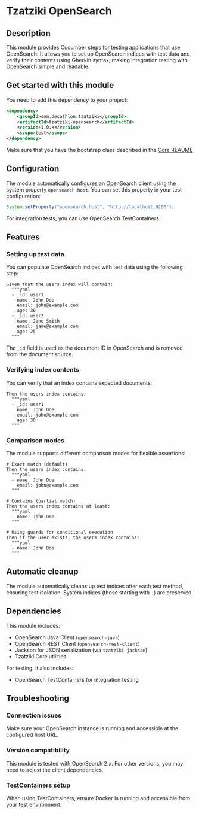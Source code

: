Tzatziki OpenSearch
======

## Description

This module provides Cucumber steps for testing applications that use OpenSearch. It allows you to set up OpenSearch indices with test data and verify their contents using Gherkin syntax, making integration testing with OpenSearch simple and readable.

## Get started with this module

You need to add this dependency to your project:

```xml
<dependency>
    <groupId>com.decathlon.tzatziki</groupId>
    <artifactId>tzatziki-opensearch</artifactId>
    <version>1.0.x</version>
    <scope>test</scope>
</dependency>
```

Make sure that you have the bootstrap class described in the [Core README](https://github.com/Decathlon/tzatziki/tree/main/tzatziki-core#get-started-with-this-module)

## Configuration

The module automatically configures an OpenSearch client using the system property `opensearch.host`. You can set this property in your test configuration:

```java
System.setProperty("opensearch.host", "http://localhost:9200");
```

For integration tests, you can use OpenSearch TestContainers.

## Features

### Setting up test data

You can populate OpenSearch indices with test data using the following step:

```gherkin
Given that the users index will contain:
  """yaml
  - _id: user1
    name: John Doe
    email: john@example.com
    age: 30
  - _id: user2
    name: Jane Smith
    email: jane@example.com
    age: 25
  """
```

The `_id` field is used as the document ID in OpenSearch and is removed from the document source.

### Verifying index contents

You can verify that an index contains expected documents:

```gherkin
Then the users index contains:
  """yaml
  - _id: user1
    name: John Doe
    email: john@example.com
    age: 30
  """
```

### Comparison modes

The module supports different comparison modes for flexible assertions:

```gherkin
# Exact match (default)
Then the users index contains:
  """yaml
  - name: John Doe
    email: john@example.com
  """

# Contains (partial match)
Then the users index contains at least:
  """yaml
  - name: John Doe
  """

# Using guards for conditional execution
Then if the user exists, the users index contains:
  """yaml
  - name: John Doe
  """
```

## Automatic cleanup

The module automatically cleans up test indices after each test method, ensuring test isolation. System indices (those starting with `.`) are preserved.

## Dependencies

This module includes:
- OpenSearch Java Client (`opensearch-java`)
- OpenSearch REST Client (`opensearch-rest-client`)
- Jackson for JSON serialization (via `tzatziki-jackson`)
- Tzatziki Core utilities

For testing, it also includes:
- OpenSearch TestContainers for integration testing

## Troubleshooting

### Connection issues
Make sure your OpenSearch instance is running and accessible at the configured host URL.

### Version compatibility
This module is tested with OpenSearch 2.x. For other versions, you may need to adjust the client dependencies.

### TestContainers setup
When using TestContainers, ensure Docker is running and accessible from your test environment.
